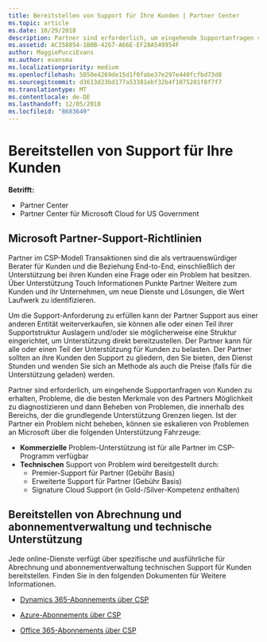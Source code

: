 ```yaml
---
title: Bereitstellen von Support für Ihre Kunden | Partner Center
ms.topic: article
ms.date: 10/29/2018
description: Partner sind erforderlich, um eingehende Supportanfragen von Kunden zu erhalten, Probleme, die die besten Merkmale von des Partners Möglichkeit zu diagnostizieren und dann Beheben von Problemen, die innerhalb des Bereichs, der die grundlegende Unterstützung Grenzen liegen.
ms.assetid: AC358854-1B0B-4267-A66E-EF28A549954F
author: MaggiePucciEvans
ms.author: evansma
ms.localizationpriority: medium
ms.openlocfilehash: 5050e4269de15d1f0fabe37e297e440fcfbd73d8
ms.sourcegitcommit: d3613d23bd177a53381ebf32b4f1075201f8f7f7
ms.translationtype: MT
ms.contentlocale: de-DE
ms.lasthandoff: 12/05/2018
ms.locfileid: "8683649"
---
```

# <a name="providing-support-to-your-customers"></a>Bereitstellen von Support für Ihre Kunden

**Betrifft:**

-  Partner Center
-  Partner Center für Microsoft Cloud for US Government


## <a name="microsoft-partner-support-guidance"></a>Microsoft Partner-Support-Richtlinien

Partner im CSP-Modell Transaktionen sind die als vertrauenswürdiger Berater für Kunden und die Beziehung End-to-End, einschließlich der Unterstützung bei ihren Kunden eine Frage oder ein Problem hat besitzen. Über Unterstützung Touch Informationen Punkte Partner Weitere zum Kunden und ihr Unternehmen, um neue Dienste und Lösungen, die Wert Laufwerk zu identifizieren.

Um die Support-Anforderung zu erfüllen kann der Partner Support aus einer anderen Entität weiterverkaufen, sie können alle oder einen Teil ihrer Supportstruktur Auslagern und/oder sie möglicherweise eine Struktur eingerichtet, um Unterstützung direkt bereitzustellen.  Der Partner kann für alle oder einen Teil der Unterstützung für Kunden zu belasten. Der Partner sollten an ihre Kunden den Support zu gliedern, den Sie bieten, den Dienst Stunden und wenden Sie sich an Methode als auch die Preise (falls für die Unterstützung geladen) werden. 

Partner sind erforderlich, um eingehende Supportanfragen von Kunden zu erhalten, Probleme, die die besten Merkmale von des Partners Möglichkeit zu diagnostizieren und dann Beheben von Problemen, die innerhalb des Bereichs, der die grundlegende Unterstützung Grenzen liegen. Ist der Partner ein Problem nicht beheben, können sie eskalieren von Problemen an Microsoft über die folgenden Unterstützung Fahrzeuge:

- **Kommerzielle** Problem-Unterstützung ist für alle Partner im CSP-Programm verfügbar
-   **Technischen** Support von Problem wird bereitgestellt durch:
    -   Premier-Support für Partner (Gebühr Basis)
    -   Erweiterte Support für Partner (Gebühr Basis)
    -   Signature Cloud Support (in Gold-/Silver-Kompetenz enthalten)

## <a name="providing-billing-subscription-management-and-technical-support"></a>Bereitstellen von Abrechnung und abonnementverwaltung und technische Unterstützung 

Jede online-Dienste verfügt über spezifische und ausführliche für Abrechnung und abonnementverwaltung technischen Support für Kunden bereitstellen. Finden Sie in den folgenden Dokumenten für Weitere Informationen.

-   [Dynamics 365-Abonnements über CSP](https://www.microsoftpartnercommunity.com/t5/CSP/Microsoft-Partner-Support-Guidance/m-p/5262#M30)

-   [Azure-Abonnements über CSP](https://www.microsoftpartnercommunity.com/t5/CSP/Microsoft-Partner-Support-Guidance/m-p/5263#M31)

-   [Office 365-Abonnements über CSP](https://www.microsoftpartnercommunity.com/t5/CSP/Microsoft-Partner-Support-Guidance/m-p/5264#M32)



 

 



